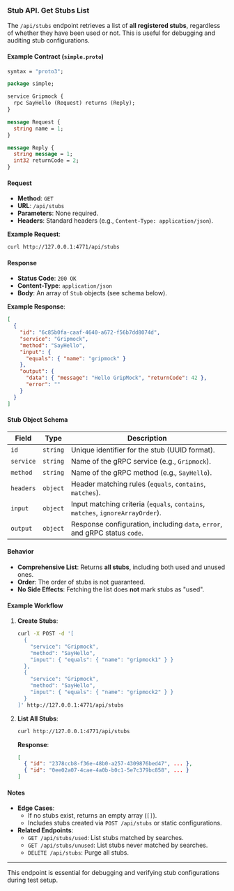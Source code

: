 ### **Stub API. Get Stubs List**  
The `/api/stubs` endpoint retrieves a list of **all registered stubs**, regardless of whether they have been used or not. This is useful for debugging and auditing stub configurations.  

#### **Example Contract (`simple.proto`)**  
```proto
syntax = "proto3";

package simple;

service Gripmock {
  rpc SayHello (Request) returns (Reply);
}

message Request {
  string name = 1;
}

message Reply {
  string message = 1;
  int32 returnCode = 2;
}
```

#### **Request**  
- **Method**: `GET`  
- **URL**: `/api/stubs`  
- **Parameters**: None required.  
- **Headers**: Standard headers (e.g., `Content-Type: application/json`).  

**Example Request**:  
```bash
curl http://127.0.0.1:4771/api/stubs
```

#### **Response**  
- **Status Code**: `200 OK`  
- **Content-Type**: `application/json`  
- **Body**: An array of `Stub` objects (see schema below).  

**Example Response**:  
```json
[
  {
    "id": "6c85b0fa-caaf-4640-a672-f56b7dd8074d",
    "service": "Gripmock",
    "method": "SayHello",
    "input": {
      "equals": { "name": "gripmock" }
    },
    "output": {
      "data": { "message": "Hello GripMock", "returnCode": 42 },
      "error": ""
    }
  }
]
```

#### **Stub Object Schema**  
| Field    | Type     | Description                                                                 |
|----------|----------|-----------------------------------------------------------------------------|
| `id`     | `string` | Unique identifier for the stub (UUID format).                              |
| `service`| `string` | Name of the gRPC service (e.g., `Gripmock`).                              |
| `method` | `string` | Name of the gRPC method (e.g., `SayHello`).                               |
| `headers`| `object` | Header matching rules (`equals`, `contains`, `matches`).                  |
| `input`  | `object` | Input matching criteria (`equals`, `contains`, `matches`, `ignoreArrayOrder`). |
| `output` | `object` | Response configuration, including `data`, `error`, and gRPC status `code`.|  

#### **Behavior**  
- **Comprehensive List**: Returns **all stubs**, including both used and unused ones.  
- **Order**: The order of stubs is not guaranteed.  
- **No Side Effects**: Fetching the list does **not** mark stubs as "used".  

#### **Example Workflow**  
1. **Create Stubs**:  
   ```bash
   curl -X POST -d '[
     {
       "service": "Gripmock",
       "method": "SayHello",
       "input": { "equals": { "name": "gripmock1" } }
     },
     {
       "service": "Gripmock",
       "method": "SayHello",
       "input": { "equals": { "name": "gripmock2" } }
     }
   ]' http://127.0.0.1:4771/api/stubs
   ```

2. **List All Stubs**:  
   ```bash
   curl http://127.0.0.1:4771/api/stubs
   ```
   **Response**:  
   ```json
   [
     { "id": "2378ccb8-f36e-48b0-a257-4309876bed47", ... },
     { "id": "0ee02a07-4cae-4a0b-b0c1-5e7c379bc858", ... }
   ]
   ```

#### **Notes**  
- **Edge Cases**:  
  - If no stubs exist, returns an empty array (`[]`).  
  - Includes stubs created via `POST /api/stubs` or static configurations.  
- **Related Endpoints**:  
  - `GET /api/stubs/used`: List stubs matched by searches.  
  - `GET /api/stubs/unused`: List stubs never matched by searches.  
  - `DELETE /api/stubs`: Purge all stubs.  

---

This endpoint is essential for debugging and verifying stub configurations during test setup.
